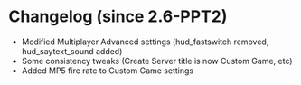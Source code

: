 # Changelog (since 2.6-PPT2)
- Modified Multiplayer Advanced settings (hud_fastswitch removed, hud_saytext_sound added)
- Some consistency tweaks (Create Server title is now Custom Game, etc)
- Added MP5 fire rate to Custom Game settings